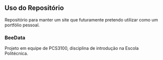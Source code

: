 ## Uso do Repositório

Repositório para manter um site que futuramente pretendo utilizar como um portfólio pessoal.

### BeeData

Projeto em equipe de PCS3100, disciplina de introdução na Escola Politécnica.





